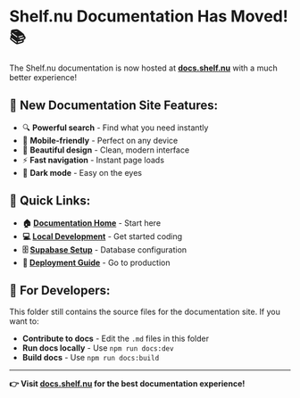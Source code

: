 # Shelf.nu Documentation Has Moved! 📚

The Shelf.nu documentation is now hosted at **[docs.shelf.nu](https://docs.shelf.nu)** with a much better experience!

## 🚀 **New Documentation Site Features:**

- 🔍 **Powerful search** - Find what you need instantly
- 📱 **Mobile-friendly** - Perfect on any device
- 🎨 **Beautiful design** - Clean, modern interface
- ⚡ **Fast navigation** - Instant page loads
- 🌙 **Dark mode** - Easy on the eyes

## 📖 **Quick Links:**

- **🏠 [Documentation Home](https://docs.shelf.nu)** - Start here
- **💻 [Local Development](https://docs.shelf.nu/local-development)** - Get started coding
- **🗄️ [Supabase Setup](https://docs.shelf.nu/supabase-setup)** - Database configuration
- **🚀 [Deployment Guide](https://docs.shelf.nu/deployment)** - Go to production

## 🔧 **For Developers:**

This folder still contains the source files for the documentation site. If you want to:

- **Contribute to docs** - Edit the `.md` files in this folder
- **Run docs locally** - Use `npm run docs:dev`
- **Build docs** - Use `npm run docs:build`

---

**👉 Visit [docs.shelf.nu](https://docs.shelf.nu) for the best documentation experience!**
